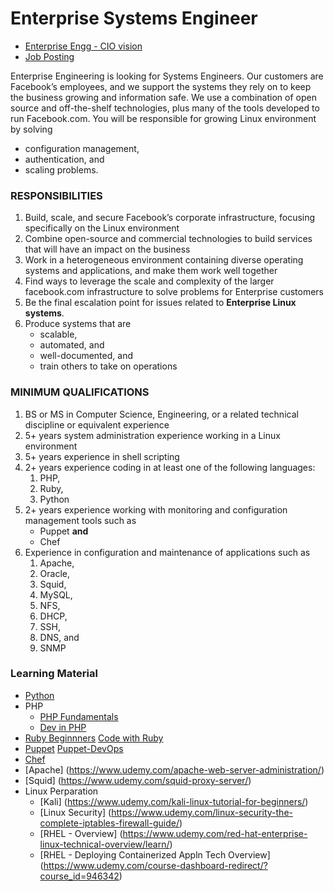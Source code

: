# Enterprise Systems Engineer
- [Enterprise Engg - CIO vision](https://www.facebook.com/careers/life/enterprise-engineering-through-the-eyes-of-our-cio)
- [Job Posting](https://www.facebook.com/careers/jobs/853924371613228/)

Enterprise Engineering is looking for Systems Engineers. Our customers are Facebook’s employees, and we support the systems they rely on to keep the business growing and information safe. We use a combination of open source and off-the-shelf technologies, plus many of the tools developed to run Facebook.com. You will be responsible for growing Linux environment by solving 
  - configuration management, 
  - authentication, and 
  - scaling problems.

### RESPONSIBILITIES
1. Build, scale, and secure Facebook’s corporate infrastructure, focusing specifically on the Linux environment
1. Combine open-source and commercial technologies to build services that will have an impact on the business
1. Work in a heterogeneous environment containing diverse operating systems and applications, and make them work well together
1. Find ways to leverage the scale and complexity of the larger facebook.com infrastructure to solve problems for Enterprise customers
1. Be the final escalation point for issues related to <b>Enterprise Linux systems</b>.
1. Produce systems that are 
   - scalable, 
   - automated, and 
   - well-documented, and 
   - train others to take on operations

### MINIMUM QUALIFICATIONS
1. BS or MS in Computer Science, Engineering, or a related technical discipline or equivalent experience
1. 5+ years system administration experience working in a Linux environment
1. 5+ years experience in shell scripting
1. 2+ years experience coding in at least one of the following languages: 
   1. PHP, 
   1. Ruby, 
   1. Python
1. 2+ years experience working with monitoring and configuration management tools such as 
   - Puppet <b>and</b> 
   - Chef
1. Experience in configuration and maintenance of applications such as 
   1. Apache, 
   1. Oracle, 
   1. Squid, 
   1. MySQL, 
   1. NFS, 
   1. DHCP, 
   1. SSH, 
   1. DNS, and 
   1. SNMP


### Learning Material
- [Python](https://www.udemy.com/learn-python-by-building-a-blockchain-cryptocurrency/)
- PHP
  - [PHP Fundamentals](https://www.udemy.com/learn-php-fundamentals-from-scratch/) 
  - [Dev in PHP](https://www.udemy.com/web-apps-with-php-and-atk/)
- [Ruby Beginnners](https://www.udemy.com/ruby-for-absolute-beginners/) [Code with Ruby](https://www.udemy.com/learn-to-code-with-ruby-lang/)
- [Puppet](https://www.udemy.com/draft/1317502/) [Puppet-DevOps](https://www.udemy.com/learn-puppet/)
- [Chef](https://www.udemy.com/chef-fundamentals-a-recipe-for-automating-infrastructure/)
- [Apache] (https://www.udemy.com/apache-web-server-administration/)
- [Squid] (https://www.udemy.com/squid-proxy-server/)
- Linux Perparation
  - [Kali] (https://www.udemy.com/kali-linux-tutorial-for-beginners/)
  - [Linux Security] (https://www.udemy.com/linux-security-the-complete-iptables-firewall-guide/)
  - [RHEL - Overview] (https://www.udemy.com/red-hat-enterprise-linux-technical-overview/learn/)
  - [RHEL - Deploying Containerized Appln Tech Overview] (https://www.udemy.com/course-dashboard-redirect/?course_id=946342)
